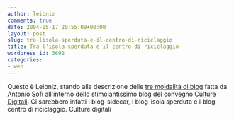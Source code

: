 ```yaml
---
author: leibniz
comments: true
date: 2004-05-17 20:55:09+00:00
layout: post
slug: tra-lisola-sperduta-e-il-centro-di-riciclaggio
title: Tra l'isola sperduta e il centro di riciclaggio
wordpress_id: 3692
categories:
- web
---
```


Questo è Leibniz, stando alla descrizione delle [tre moldalità di blog](http://blogosphere.typepad.com/blogosphere/2004/05/sidecar_isole_e.html) fatta da Antonio Sofi all'interno dello stimolantissimo blog del convegno [Culture Digitali](http://blogosphere.typepad.com/blogosphere/). Ci sarebbero infatti i blog-sidecar, i blog-isola sperduta e i blog-centro di riciclaggio.
Culture digitali
